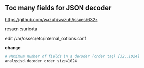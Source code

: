 ## Too many fields for JSON decoder

https://github.com/wazuh/wazuh/issues/6325

resaon :suricata

edit /var/ossec/etc/internal_options.conf

**change**

```bash
# Maximum number of fields in a decoder (order tag) [32..1024]
analysisd.decoder_order_size=1024
```
